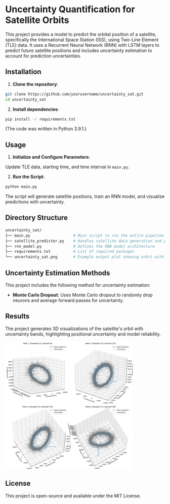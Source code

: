 # Uncertainty Quantification for Satellite Orbits

This project provides a model to predict the orbital position of a satellite, specifically the International Space Station (ISS), using Two-Line Element (TLE) data. It uses a Recurrent Neural Network (RNN) with LSTM layers to predict future satellite positions and includes uncertainty estimation to account for prediction uncertainties.

## Installation

1. **Clone the repository**:

```bash
git clone https://github.com/yourusername/uncertainty_sat.git
cd uncertainty_sat
```

2. **Install dependencies**:

```bash
pip install -r requirements.txt
```

(The code was written in Python 3.9.1.)

## Usage

1. **Initialize and Configure Parameters**:
   
Update TLE data, starting time, and time interval in `main.py`.

2. **Run the Script**:

```bash
python main.py
```

The script will generate satellite positions, train an RNN model, and visualize predictions with uncertainty.

## Directory Structure

```graphql
uncertainty_sat/
├── main.py                   # Main script to run the entire pipeline
├── satellite_predictor.py    # Handles satellite data generation and preprocessing
├── rnn_model.py              # Defines the RNN model architecture
├── requirements.txt          # List of required packages
└── uncertainty_sat.png       # Example output plot showing orbit with uncertainty
```

## Uncertainty Estimation Methods

This project includes the following method for uncertainty estimation:

- **Monte Carlo Dropout**: Uses Monte Carlo dropout to randomly drop neurons and average forward passes for uncertainty.

## Results

The project generates 3D visualizations of the satellite's orbit with uncertainty bands, highlighting positional uncertainty and model reliability.

<img src="https://github.com/yuyenchang/uncertainty_sat/blob/main/uncertainty_sat.png" alt="Example Image" style="width:80%;"/>

## License

This project is open-source and available under the MIT License.
